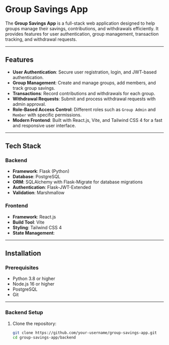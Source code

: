 # Group Savings App

The **Group Savings App** is a full-stack web application designed to help groups manage their savings, contributions, and withdrawals efficiently. It provides features for user authentication, group management, transaction tracking, and withdrawal requests.

---

## Features

- **User Authentication**: Secure user registration, login, and JWT-based authentication.
- **Group Management**: Create and manage groups, add members, and track group savings.
- **Transactions**: Record contributions and withdrawals for each group.
- **Withdrawal Requests**: Submit and process withdrawal requests with admin approval.
- **Role-Based Access Control**: Different roles such as `Group Admin` and `Member` with specific permissions.
- **Modern Frontend**: Built with React.js, Vite, and Tailwind CSS 4 for a fast and responsive user interface.

---

## Tech Stack

### Backend
- **Framework**: Flask (Python)
- **Database**: PostgreSQL
- **ORM**: SQLAlchemy with Flask-Migrate for database migrations
- **Authentication**: Flask-JWT-Extended
- **Validation**: Marshmallow

### Frontend
- **Framework**: React.js
- **Build Tool**: Vite
- **Styling**: Tailwind CSS 4
- **State Management**: 

---

## Installation

### Prerequisites
- Python 3.8 or higher
- Node.js 16 or higher
- PostgreSQL
- Git

---

### Backend Setup

1. Clone the repository:
   ```bash
   git clone https://github.com/your-username/group-savings-app.git
   cd group-savings-app/backend
